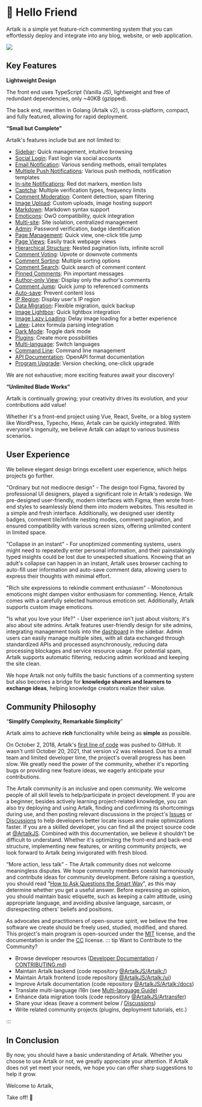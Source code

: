 # <span class="wave">👋</span> Hello Friend

Artalk is a simple yet feature-rich commenting system that you can effortlessly deploy and integrate into any blog, website, or web application.

![](https://user-images.githubusercontent.com/22412567/141147152-df30a0ff-bf41-42ee-9958-4722206a7a90.png)

## Key Features

**Lightweight Design**

The front end uses TypeScript (Vanilla JS), lightweight and free of redundant dependencies, only ~40KB (gzipped).

The back end, rewritten in Golang (Artalk v2), is cross-platform, compact, and fully featured, allowing for rapid deployment.

**“Small but Complete”**

Artalk's features include but are not limited to:

<!-- features -->
* [Sidebar](https://artalk.js.org/guide/frontend/sidebar.html): Quick management, intuitive browsing
* [Social Login](https://artalk.js.org/guide/frontend/auth.html): Fast login via social accounts
* [Email Notification](https://artalk.js.org/guide/backend/email.html): Various sending methods, email templates
* [Multiple Push Notifications](https://artalk.js.org/guide/backend/admin_notify.html): Various push methods, notification templates
* [In-site Notifications](https://artalk.js.org/guide/frontend/sidebar.html): Red dot markers, mention lists
* [Captcha](https://artalk.js.org/guide/backend/captcha.html): Multiple verification types, frequency limits
* [Comment Moderation](https://artalk.js.org/guide/backend/moderator.html): Content detection, spam filtering
* [Image Upload](https://artalk.js.org/guide/backend/img-upload.html): Custom uploads, image hosting support
* [Markdown](https://artalk.js.org/guide/intro.html): Markdown syntax support
* [Emoticons](https://artalk.js.org/guide/frontend/emoticons.html): OwO compatibility, quick integration
* [Multi-site](https://artalk.js.org/guide/backend/multi-site.html): Site isolation, centralized management
* [Admin](https://artalk.js.org/guide/backend/multi-site.html): Password verification, badge identification
* [Page Management](https://artalk.js.org/guide/frontend/sidebar.html): Quick view, one-click title jump
* [Page Views](https://artalk.js.org/guide/frontend/pv.html): Easily track webpage views
* [Hierarchical Structure](https://artalk.js.org/guide/frontend/config.html#nestmax): Nested pagination lists, infinite scroll
* [Comment Voting](https://artalk.js.org/guide/frontend/config.html#vote): Upvote or downvote comments
* [Comment Sorting](https://artalk.js.org/guide/frontend/config.html#listsort): Multiple sorting options
* [Comment Search](https://artalk.js.org/guide/frontend/sidebar.html): Quick search of comment content
* [Pinned Comments](https://artalk.js.org/guide/frontend/sidebar.html): Pin important messages
* [Author-only View](https://artalk.js.org/guide/frontend/config.html): Display only the author's comments
* [Comment Jump](https://artalk.js.org/guide/intro.html): Quick jump to referenced comments
* [Auto-save](https://artalk.js.org/guide/frontend/config.html): Prevent content loss
* [IP Region](https://artalk.js.org/guide/frontend/ip-region.html): Display user's IP region
* [Data Migration](https://artalk.js.org/guide/transfer.html): Flexible migration, quick backup
* [Image Lightbox](https://artalk.js.org/guide/frontend/lightbox.html): Quick lightbox integration
* [Image Lazy Loading](https://artalk.js.org/guide/frontend/img-lazy-load.html): Delay image loading for a better experience
* [Latex](https://artalk.js.org/guide/frontend/latex.html): Latex formula parsing integration
* [Dark Mode](https://artalk.js.org/guide/frontend/config.html#darkmode): Toggle dark mode
* [Plugins](https://artalk.js.org/develop/plugin.html): Create more possibilities
* [Multi-language](https://artalk.js.org/guide/frontend/i18n.html): Switch languages
* [Command Line](https://artalk.js.org/guide/backend/config.html): Command line management
* [API Documentation](https://artalk.js.org/http-api.html): OpenAPI format documentation
* [Program Upgrade](https://artalk.js.org/guide/backend/update.html): Version checking, one-click upgrade
<!-- /features -->

We are not exhaustive; more exciting features await your discovery!

**“Unlimited Blade Works”**

Artalk is continually growing; your creativity drives its evolution, and your contributions add value!

Whether it's a front-end project using Vue, React, Svelte, or a blog system like WordPress, Typecho, Hexo, Artalk can be quickly integrated. With everyone's ingenuity, we believe Artalk can adapt to various business scenarios.

## User Experience

We believe elegant design brings excellent user experience, which helps projects go further.

"Ordinary but not mediocre design" - The design tool Figma, favored by professional UI designers, played a significant role in Artalk's redesign. We pre-designed user-friendly, modern interfaces with Figma, then wrote front-end styles to seamlessly blend them into modern websites. This resulted in a simple and fresh interface. Additionally, we designed user identity badges, comment tile/infinite nesting modes, comment pagination, and ensured compatibility with various screen sizes, offering unlimited content in limited space.

"Collapse in an instant" - For unoptimized commenting systems, users might need to repeatedly enter personal information, and their painstakingly typed insights could be lost due to unexpected situations. Knowing that an adult's collapse can happen in an instant, Artalk uses browser caching to auto-fill user information and auto-save comment data, allowing users to express their thoughts with minimal effort.

"Rich site expressions to rekindle comment enthusiasm" - Monotonous emoticons might dampen visitor enthusiasm for commenting. Hence, Artalk comes with a carefully selected humorous emoticon set. Additionally, Artalk supports custom image emoticons.

"Is what you love your life?" - User experience isn't just about visitors; it's also about site admins. Artalk features user-friendly design for site admins, integrating management tools into the [dashboard](./frontend/sidebar.md#控制中心) in the sidebar. Admin users can easily manage multiple sites, with all data exchanged through standardized APIs and processed asynchronously, reducing data processing blockages and service resource usage. For potential spam, Artalk supports automatic filtering, reducing admin workload and keeping the site clean.

We hope Artalk not only fulfills the basic functions of a commenting system but also becomes a bridge for **knowledge sharers and learners to exchange ideas**, helping knowledge creators realize their value.

## Community Philosophy

“**Simplify Complexity, Remarkable Simplicity**”

Artalk aims to achieve **rich** functionality while being as **simple** as possible.

On October 2, 2018, Artalk's [first line of code](https://github.com/ArtalkJS/Artalk/commit/66128e2c8d9a8ac00a8d1498ff0ec035a7727daf) was pushed to GitHub. It wasn't until October 20, 2021, that version v2 was released. Due to a small team and limited developer time, the project's overall progress has been slow. We greatly need the power of the community, whether it's reporting bugs or providing new feature ideas, we eagerly anticipate your contributions.

The Artalk community is an inclusive and open community. We welcome people of all skill levels to help/participate in project development. If you are a beginner, besides actively learning project-related knowledge, you can also try deploying and using Artalk, finding and confirming its shortcomings during use, and then posting relevant discussions in the project's [Issues](https://github.com/ArtalkJS/Artalk/issues) or [Discussions](https://github.com/ArtalkJS/Artalk/discussions) to help developers better locate issues and make optimizations faster. If you are a skilled developer, you can find all the project source code at [@ArtalkJS](https://github.com/ArtalkJS). Combined with this documentation, we believe it shouldn't be difficult to understand. Whether it's optimizing the front-end and back-end structure, implementing new features, or writing community projects, we look forward to Artalk being invigorated with fresh blood.

“More action, less talk” - The Artalk community does not welcome meaningless disputes. We hope community members coexist harmoniously and contribute ideas for community development. Before raising a question, you should read "[How to Ask Questions the Smart Way](https://lug.ustc.edu.cn/wiki/doc/smart-questions/)", as this may determine whether you get a useful answer. Before expressing an opinion, you should maintain basic etiquette, such as keeping a calm attitude, using appropriate language, and avoiding abusive language, sarcasm, or disrespecting others' beliefs and positions.

As advocates and practitioners of open-source spirit, we believe the free software we create should be freely used, studied, modified, and shared. This project's main program is open-sourced under the [MIT](https://github.com/ArtalkJS/Artalk/blob/master/LICENSE) license, and the documentation is under the [CC](https://creativecommons.org/licenses/by-nc-sa/4.0/deed.zh) license.
::: tip Want to Contribute to the Community?

- Browse developer resources ([Developer Documentation](../develop/index.md) / [CONTRIBUTING.md](https://github.com/ArtalkJS/Artalk/blob/master/CONTRIBUTING.md))
- Maintain Artalk backend (code repository [@ArtalkJS/Artalk:/](https://github.com/ArtalkJS/Artalk))
- Maintain Artalk frontend (code repository [@ArtalkJS/Artalk:/ui](https://github.com/ArtalkJS/Artalk/tree/master/ui))
- Improve Artalk documentation (code repository [@ArtalkJS/Artalk:/docs](https://github.com/ArtalkJS/Artalk/tree/master/docs))
- Translate multi-language i18n (see [Multi-language Guide](./frontend/i18n.html))
- Enhance data migration tools (code repository [@ArtalkJS/Artransfer](https://github.com/ArtalkJS/Artransfer))
- Share your ideas (leave a comment below / [Discussions](https://github.com/ArtalkJS/Artalk/discussions))
- Write related community projects (plugins, deployment tutorials, etc.)

:::

## In Conclusion

By now, you should have a basic understanding of Artalk. Whether you choose to use Artalk or not, we greatly appreciate your attention. If Artalk does not yet meet your needs, we hope you can offer sharp suggestions to help it grow.

Welcome to Artalk,

Take off! 🛫️
